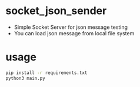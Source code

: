 # socket_json_sender
- Simple Socket Server for json message testing
- You can load json message from local file system

# usage
```bash
pip install -r requirements.txt
python3 main.py
```

